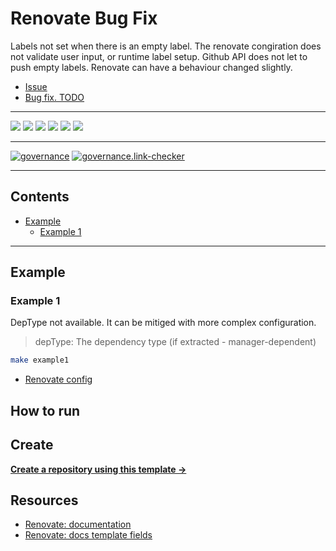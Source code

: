 # Renovate Bug Fix

Labels not set when there is an empty label. The renovate congiration does not validate user input, or runtime label setup.
Github API does not let to push empty labels. Renovate can have a behaviour changed slightly.

- [Issue](https://github.com/renovatebot/renovate/issues/15178)
- [Bug fix. TODO]()

---

![](https://img.shields.io/github/commit-activity/m/ik-workshop/renovate-bug-15178)
![](https://img.shields.io/github/last-commit/ik-workshop/renovate-bug-15178)
[![](https://img.shields.io/github/license/ivankatliarchuk/.github)](https://github.com/ivankatliarchuk/.github/LICENCE)
[![](https://img.shields.io/github/languages/code-size/ik-workshop/renovate-bug-15178)](https://github.com/ik-workshop/renovate-bug-15178)
[![](https://img.shields.io/github/repo-size/ik-workshop/renovate-bug-15178)](https://github.com/ik-workshop/renovate-bug-15178)
![](https://img.shields.io/github/languages/top/ik-workshop/renovate-bug-15178?color=green&logo=markdown&logoColor=blue)

---

[![governance][governance-badge]][governance-action]
[![governance.link-checker][governance.link-checker.badge]][governance.link-checker.status]

---

<!-- START doctoc generated TOC please keep comment here to allow auto update -->
<!-- DON'T EDIT THIS SECTION, INSTEAD RE-RUN doctoc TO UPDATE -->
## Contents

- [Example](#example)
  - [Example 1](#example-1)


<!-- END doctoc generated TOC please keep comment here to allow auto update -->

---

## Example

### Example 1

DepType not available. It can be mitiged with more complex configuration.

> depType: The dependency type (if extracted - manager-dependent)

```sh
make example1
```

- [Renovate config](./config-ex1.js)


## How to run

## Create

[**Create a repository using this template →**][template.generate]

## Resources

- [Renovate: documentation](https://docs.renovatebot.com/)
- [Renovate: docs template fields](https://docs.renovatebot.com/templates/)

<!-- resources -->
[template.generate]: https://github.com/ik-workshop/renovate-bug-15178/generate
[code-style.badge]: https://img.shields.io/badge/code_style-prettier-ff69b4.svg?style=flat-square

[governance-badge]: https://github.com/ik-workshop/renovate-bug-15178/actions/workflows/governance.bot.yml/badge.svg
[governance-action]: https://github.com/ik-workshop/renovate-bug-15178/actions/workflows/governance.bot.yml

[governance.link-checker.badge]: https://github.com/ik-workshop/renovate-bug-15178/actions/workflows/governance.links-checker.yml/badge.svg
[governance.link-checker.status]: https://github.com/ik-workshop/renovate-bug-15178/actions/workflows/governance.links-checker.yml
